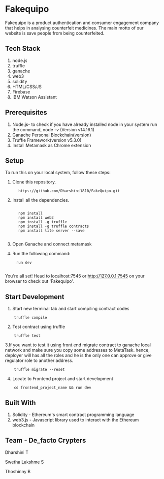 # Fakequipo

Fakequipo is a product authentication and consumer engagement company that helps in analysing counterfeit medicines. The main motto of our website is save people from being counterfeited.


## Tech Stack
1. node.js
2. truffle
3. ganache
4. web3
5. solidity
6. HTML/CSS/JS
7. Firebase
8. IBM Watson Assistant
 
## Prerequisites

1. Node.js- to check if you have already installed node in your system run the command, node -v (Version v14.16.1)
2. Ganache Personal Blockchain(version)
3. Truffle Framework(version v5.3.0)
4. Install Metamask as Chrome extension

## Setup

To run this on your local system, follow these steps:

1. Clone this repository.
```
      https://github.com/Dharshini1810/FakeQuipo.git
```

2. Install all the dependencies.
```

      npm install
      npm install web3
      npm install -g truffle
      npm install -g truffle contracts
      npm install lite server --save
      
```
3. Open Ganache and connect metamask

4. Run the following command:
```
     run dev
      
```
You're all set! Head to localhost:7545 or http://127.0.0.1:7545 on your browser to check out 'Fakequipo'.

## Start Development
1. Start new terminal tab and start compiling contract codes

```
    truffle compile

```
2. Test contract using truffle

```
    truffle test

```
3.If you want to test it using front end migrate contract to ganache local network and make sure you copy some addresses to MetaTask. hence, deployer will has all the roles and he is the only one can approve or give regulator role to another address.

```
    truffle migrate --reset

```
4. Locate to Frontend project and start development

```
    cd frontend_project_name && run dev

```

## Built With
1. Solidity - Ethereum's smart contract programming language
2. web3.js - Javascript library used to interact with the Ethereum blockchain

## Team - De_facto Crypters
Dharshini T 

Swetha Lakshme S 

Thoshinny B
